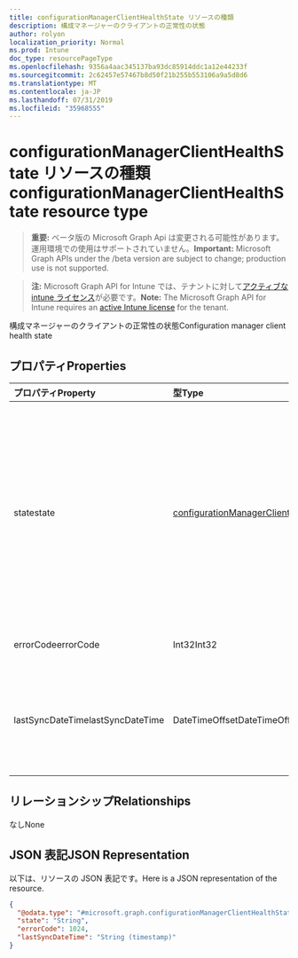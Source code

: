 ```yaml
---
title: configurationManagerClientHealthState リソースの種類
description: 構成マネージャーのクライアントの正常性の状態
author: rolyon
localization_priority: Normal
ms.prod: Intune
doc_type: resourcePageType
ms.openlocfilehash: 9356a4aac345137ba93dc85914ddc1a12e44233f
ms.sourcegitcommit: 2c62457e57467b8d50f21b255b553106a9a5d8d6
ms.translationtype: MT
ms.contentlocale: ja-JP
ms.lasthandoff: 07/31/2019
ms.locfileid: "35968555"
---
```

# <a name="configurationmanagerclienthealthstate-resource-type"></a><span data-ttu-id="59f14-103">configurationManagerClientHealthState リソースの種類</span><span class="sxs-lookup"><span data-stu-id="59f14-103">configurationManagerClientHealthState resource type</span></span>

> <span data-ttu-id="59f14-104">**重要:** ベータ版の Microsoft Graph Api は変更される可能性があります。運用環境での使用はサポートされていません。</span><span class="sxs-lookup"><span data-stu-id="59f14-104">**Important:** Microsoft Graph APIs under the /beta version are subject to change; production use is not supported.</span></span>

> <span data-ttu-id="59f14-105">**注:** Microsoft Graph API for Intune では、テナントに対して[アクティブな intune ライセンス](https://go.microsoft.com/fwlink/?linkid=839381)が必要です。</span><span class="sxs-lookup"><span data-stu-id="59f14-105">**Note:** The Microsoft Graph API for Intune requires an [active Intune license](https://go.microsoft.com/fwlink/?linkid=839381) for the tenant.</span></span>

<span data-ttu-id="59f14-106">構成マネージャーのクライアントの正常性の状態</span><span class="sxs-lookup"><span data-stu-id="59f14-106">Configuration manager client health state</span></span>

## <a name="properties"></a><span data-ttu-id="59f14-107">プロパティ</span><span class="sxs-lookup"><span data-stu-id="59f14-107">Properties</span></span>
|<span data-ttu-id="59f14-108">プロパティ</span><span class="sxs-lookup"><span data-stu-id="59f14-108">Property</span></span>|<span data-ttu-id="59f14-109">型</span><span class="sxs-lookup"><span data-stu-id="59f14-109">Type</span></span>|<span data-ttu-id="59f14-110">説明</span><span class="sxs-lookup"><span data-stu-id="59f14-110">Description</span></span>|
|:---|:---|:---|
|<span data-ttu-id="59f14-111">state</span><span class="sxs-lookup"><span data-stu-id="59f14-111">state</span></span>|[<span data-ttu-id="59f14-112">configurationManagerClientState</span><span class="sxs-lookup"><span data-stu-id="59f14-112">configurationManagerClientState</span></span>](../resources/intune-devices-configurationmanagerclientstate.md)|<span data-ttu-id="59f14-113">現在の構成マネージャークライアントの状態。</span><span class="sxs-lookup"><span data-stu-id="59f14-113">Current configuration manager client state.</span></span> <span data-ttu-id="59f14-114">可能な値は、`unknown`、`installed`、`healthy`、`installFailed`、`updateFailed`、`communicationError` です。</span><span class="sxs-lookup"><span data-stu-id="59f14-114">Possible values are: `unknown`, `installed`, `healthy`, `installFailed`, `updateFailed`, `communicationError`.</span></span>|
|<span data-ttu-id="59f14-115">errorCode</span><span class="sxs-lookup"><span data-stu-id="59f14-115">errorCode</span></span>|<span data-ttu-id="59f14-116">Int32</span><span class="sxs-lookup"><span data-stu-id="59f14-116">Int32</span></span>|<span data-ttu-id="59f14-117">失敗状態のエラーコード。</span><span class="sxs-lookup"><span data-stu-id="59f14-117">Error code for failed state.</span></span>|
|<span data-ttu-id="59f14-118">lastSyncDateTime</span><span class="sxs-lookup"><span data-stu-id="59f14-118">lastSyncDateTime</span></span>|<span data-ttu-id="59f14-119">DateTimeOffset</span><span class="sxs-lookup"><span data-stu-id="59f14-119">DateTimeOffset</span></span>|<span data-ttu-id="59f14-120">Configuration manager 管理ポイントとの前回の同期を示す Datetime。</span><span class="sxs-lookup"><span data-stu-id="59f14-120">Datetime fo last sync with configuration manager management point.</span></span>|

## <a name="relationships"></a><span data-ttu-id="59f14-121">リレーションシップ</span><span class="sxs-lookup"><span data-stu-id="59f14-121">Relationships</span></span>
<span data-ttu-id="59f14-122">なし</span><span class="sxs-lookup"><span data-stu-id="59f14-122">None</span></span>

## <a name="json-representation"></a><span data-ttu-id="59f14-123">JSON 表記</span><span class="sxs-lookup"><span data-stu-id="59f14-123">JSON Representation</span></span>
<span data-ttu-id="59f14-124">以下は、リソースの JSON 表記です。</span><span class="sxs-lookup"><span data-stu-id="59f14-124">Here is a JSON representation of the resource.</span></span>
<!-- {
  "blockType": "resource",
  "@odata.type": "microsoft.graph.configurationManagerClientHealthState"
}
-->
``` json
{
  "@odata.type": "#microsoft.graph.configurationManagerClientHealthState",
  "state": "String",
  "errorCode": 1024,
  "lastSyncDateTime": "String (timestamp)"
}
```





